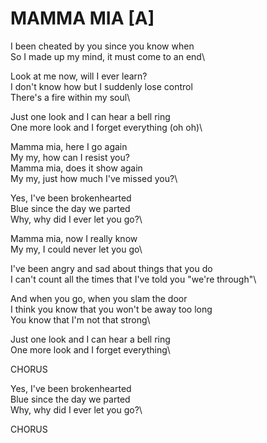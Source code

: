 # MAMMA MIA [A]

I been cheated by you since you know when\
So I made up my mind, it must come to an end\

Look at me now, will I ever learn?\
I don't know how but I suddenly lose control\
There's a fire within my soul\

Just one look and I can hear a bell ring\
One more look and I forget everything (oh oh)\

Mamma mia, here I go again\
My my, how can I resist you?\
Mamma mia, does it show again\
My my, just how much I've missed you?\

Yes, I've been brokenhearted\
Blue since the day we parted\
Why, why did I ever let you go?\

Mamma mia, now I really know\
My my, I could never let you go\

I've been angry and sad about things that you do\
I can't count all the times that I've told you "we're through"\

And when you go, when you slam the door\
I think you know that you won't be away too long\
You know that I'm not that strong\

Just one look and I can hear a bell ring\
One more look and I forget everything\

CHORUS

Yes, I've been brokenhearted\
Blue since the day we parted\
Why, why did I ever let you go?\

CHORUS
